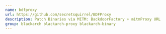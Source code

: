 ```yaml
---
name: bdfproxy
url: https://github.com/secretsquirrel/BDFProxy
description: Patch Binaries via MITM: BackdoorFactory + mitmProxy URL : https://github.
group: blackarch blackarch-proxy blackarch-binary
---
```

